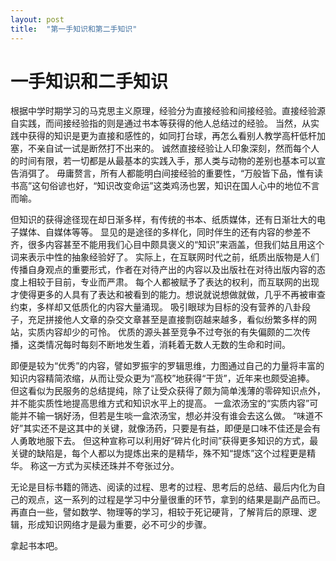 ```yaml
---
layout: post
title:  "第一手知识和第二手知识"
---
```


# 一手知识和二手知识

根据中学时期学习的马克思主义原理，经验分为直接经验和间接经验。直接经验源自实践，而间接经验指的则是通过书本等获得的他人总结过的经验。
当然，从实践中获得的知识是更为直接和感性的，如同打台球，再怎么看别人教学高杆低杆加塞，不亲自试一试是断然打不出来的。
诚然直接经验让人印象深刻，然而每个人的时间有限，若一切都是从最基本的实践入手，那人类与动物的差别也基本可以宣告消弭了。
毋庸赘言，所有人都能明白间接经验的重要性，“万般皆下品，惟有读书高”这句俗谚也好，“知识改变命运”这类鸡汤也罢，知识在国人心中的地位不言而喻。

但知识的获得途径现在却日渐多样，有传统的书本、纸质媒体，还有日渐壮大的电子媒体、自媒体等等。
显见的是途径的多样化，同时伴生的还有内容的参差不齐，很多内容甚至不能用我们心目中颇具褒义的“知识”来涵盖，但我们姑且用这个词来表示中性的抽象经验好了。
实际上，在互联网时代之前，纸质出版物是人们传播自身观点的重要形式，作者在对待产出的内容以及出版社在对待出版内容的态度上相较于目前，专业而严肃。
每个人都被赋予了表达的权利，而互联网的出现才使得更多的人具有了表达和被看到的能力。想说就说想做就做，几乎不再被审查约束，多样却又低质化的内容大量涌现。
吸引眼球为目标的没有营养的八卦段子，充足拼接他人文章的杂交文章甚至是直接剽窃越来越多，看似纷繁多样的网站，实质内容却少的可怜。
优质的源头甚至竞争不过夸张的有失偏颇的二次传播，这类情况每时每刻不断地发生着，消耗着无数人无数的生命和时间。

即便是较为“优秀”的内容，譬如罗振宇的罗辑思维，力图通过自己的力量将丰富的知识内容精简浓缩，从而让受众更为“高校”地获得“干货”，近年来也颇受追捧。
但这看似为民服务的总结提纯，除了让受众获得了颇为简单浅薄的零碎知识点外，并不能实质性地提高思维方式和知识水平上的提高。
一盒浓汤宝的“实质内容”可能并不输一锅好汤，但若是生啖一盒浓汤宝，想必并没有谁会去这么做。
“味道不好”其实还不是这其中的关键，就像汤药，只要是有益，即便是口味不佳还是会有人勇敢地服下去。
但这种宣称可以利用好“碎片化时间”获得更多知识的方式，最关键的缺陷是，每个人都以为提炼出来的是精华，殊不知“提炼”这个过程更是精华。
称这一方式为买椟还珠并不夸张过分。

无论是目标书籍的筛选、阅读的过程、思考的过程、思考后的总结、最后内化为自己的观点，这一系列的过程是学习中分量很重的环节，拿到的结果是副产品而已。
再直白一些，譬如数学、物理等的学习，相较于死记硬背，了解背后的原理、逻辑，形成知识网络才是最为重要，必不可少的步骤。

拿起书本吧。
